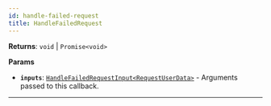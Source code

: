 ```yaml
---
id: handle-failed-request
title: HandleFailedRequest
---
```


<a name="handlefailedrequest"></a>

**Returns**: `void` \| `Promise<void>`

**Params**

-   **`inputs`**: [`HandleFailedRequestInput<RequestUserData>`](/docs/typedefs/handle-failed-request-input) - Arguments passed to this callback.

---
